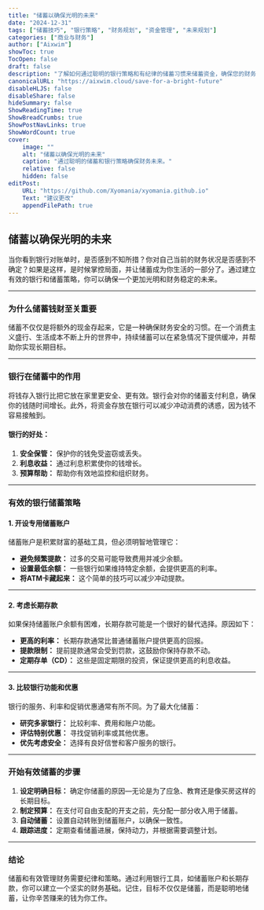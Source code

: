 ```yaml
---
title: "储蓄以确保光明的未来"
date: "2024-12-31"
tags: ["储蓄技巧", "银行策略", "财务规划", "资金管理", "未来规划"]
categories: ["商业与财务"]
author: ["Aixwim"]
showToc: true
TocOpen: false
draft: false
description: "了解如何通过聪明的银行策略和有纪律的储蓄习惯来储蓄资金，确保您的财务未来。"
canonicalURL: "https://aixwim.cloud/save-for-a-bright-future"
disableHLJS: false
disableShare: false
hideSummary: false
ShowReadingTime: true
ShowBreadCrumbs: true
ShowPostNavLinks: true
ShowWordCount: true
cover:
    image: ""
    alt: "储蓄以确保光明的未来"
    caption: "通过聪明的储蓄和银行策略确保财务未来。"
    relative: false
    hidden: false
editPost:
    URL: "https://github.com/Xyomania/xyomania.github.io"
    Text: "建议更改"
    appendFilePath: true
---
```


## 储蓄以确保光明的未来

当你看到银行对账单时，是否感到不知所措？你对自己当前的财务状况是否感到不确定？如果是这样，是时候掌控局面，并让储蓄成为你生活的一部分了。通过建立有效的银行和储蓄策略，你可以确保一个更加光明和财务稳定的未来。

---

### **为什么储蓄钱财至关重要**

储蓄不仅仅是将额外的现金存起来，它是一种确保财务安全的习惯。在一个消费主义盛行、生活成本不断上升的世界中，持续储蓄可以在紧急情况下提供缓冲，并帮助你实现长期目标。

---

### **银行在储蓄中的作用**

将钱存入银行比把它放在家里更安全、更有效。银行会对你的储蓄支付利息，确保你的钱随时间增长。此外，将资金存放在银行可以减少冲动消费的诱惑，因为钱不容易接触到。

#### **银行的好处：**
1. **安全保管：** 保护你的钱免受盗窃或丢失。
2. **利息收益：** 通过利息积累使你的钱增长。
3. **预算帮助：** 帮助你有效地监控和组织财务。

---

### **有效的银行储蓄策略**

#### **1. 开设专用储蓄账户**

储蓄账户是积累财富的基础工具，但必须明智地管理它：
- **避免频繁提款：** 过多的交易可能导致费用并减少余额。
- **设置最低余额：** 一些银行如果维持特定余额，会提供更高的利率。
- **将ATM卡藏起来：** 这个简单的技巧可以减少冲动提款。

---

#### **2. 考虑长期存款**

如果保持储蓄账户余额有困难，长期存款可能是一个很好的替代选择。原因如下：
- **更高的利率：** 长期存款通常比普通储蓄账户提供更高的回报。
- **提款限制：** 提前提款通常会受到罚款，这鼓励你保持存款不动。
- **定期存单（CD）：** 这些是固定期限的投资，保证提供更高的利息收益。

---

#### **3. 比较银行功能和优惠**

银行的服务、利率和促销优惠通常有所不同。为了最大化储蓄：
- **研究多家银行：** 比较利率、费用和账户功能。
- **评估特别优惠：** 寻找促销利率或其他优惠。
- **优先考虑安全：** 选择有良好信誉和客户服务的银行。

---

### **开始有效储蓄的步骤**

1. **设定明确目标：** 确定你储蓄的原因—无论是为了应急、教育还是像买房这样的长期目标。
2. **制定预算：** 在支付可自由支配的开支之前，先分配一部分收入用于储蓄。
3. **自动储蓄：** 设置自动转账到储蓄账户，以确保一致性。
4. **跟踪进度：** 定期查看储蓄进展，保持动力，并根据需要调整计划。

---

### **结论**

储蓄和有效管理财务需要纪律和策略。通过利用银行工具，如储蓄账户和长期存款，你可以建立一个坚实的财务基础。记住，目标不仅仅是储蓄，而是聪明地储蓄，让你辛苦赚来的钱为你工作。
